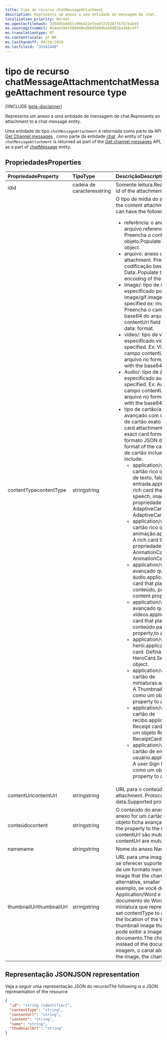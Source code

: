 ```yaml
---
title: tipo de recurso chatMessageAttachment
description: Representa um anexo a uma entidade de mensagem de chat.
localization_priority: Normal
ms.openlocfilehash: 3358d5bd851c00b422efee8721920ffb7b74ab45
ms.sourcegitcommit: 014eb3944306948edbb6560dbe689816a168c4f7
ms.translationtype: MT
ms.contentlocale: pt-BR
ms.lasthandoff: 04/26/2019
ms.locfileid: "33341440"
---
```

# <a name="chatmessageattachment-resource-type"></a><span data-ttu-id="359d2-103">tipo de recurso chatMessageAttachment</span><span class="sxs-lookup"><span data-stu-id="359d2-103">chatMessageAttachment resource type</span></span>

[!INCLUDE [beta-disclaimer](../../includes/beta-disclaimer.md)]

<span data-ttu-id="359d2-104">Representa um anexo a uma entidade de mensagem de chat.</span><span class="sxs-lookup"><span data-stu-id="359d2-104">Represents an attachment to a chat message entity.</span></span>

<span data-ttu-id="359d2-105">Uma entidade do tipo `chatMessageAttachment` é retornada como parte da API [Get Channel messages](../api/channel-list-messages.md) , como parte da entidade [chat](chatmessage.md) .</span><span class="sxs-lookup"><span data-stu-id="359d2-105">An entity of type `chatMessageAttachment` is returned as part of the [Get channel messages](../api/channel-list-messages.md) API, as a part of [chatMessage](chatmessage.md) entity.</span></span>

## <a name="properties"></a><span data-ttu-id="359d2-106">Propriedades</span><span class="sxs-lookup"><span data-stu-id="359d2-106">Properties</span></span>
| <span data-ttu-id="359d2-107">Propriedade</span><span class="sxs-lookup"><span data-stu-id="359d2-107">Property</span></span>     | <span data-ttu-id="359d2-108">Tipo</span><span class="sxs-lookup"><span data-stu-id="359d2-108">Type</span></span>   |<span data-ttu-id="359d2-109">Descrição</span><span class="sxs-lookup"><span data-stu-id="359d2-109">Description</span></span>|
|:---------------|:--------|:----------|
|<span data-ttu-id="359d2-110">id</span><span class="sxs-lookup"><span data-stu-id="359d2-110">id</span></span>|<span data-ttu-id="359d2-111">cadeia de caracteres</span><span class="sxs-lookup"><span data-stu-id="359d2-111">string</span></span>| <span data-ttu-id="359d2-112">Somente leitura.</span><span class="sxs-lookup"><span data-stu-id="359d2-112">Read-only.</span></span> <span data-ttu-id="359d2-113">ID exclusiva do anexo.</span><span class="sxs-lookup"><span data-stu-id="359d2-113">Unique id of the attachment.</span></span>|
|<span data-ttu-id="359d2-114">contentType</span><span class="sxs-lookup"><span data-stu-id="359d2-114">contentType</span></span>| <span data-ttu-id="359d2-115">string</span><span class="sxs-lookup"><span data-stu-id="359d2-115">string</span></span> | <span data-ttu-id="359d2-116">O tipo de mídia do anexo de conteúdo.</span><span class="sxs-lookup"><span data-stu-id="359d2-116">The media type of the content attachment.</span></span> <span data-ttu-id="359d2-117">Ele pode ter os seguintes valores:</span><span class="sxs-lookup"><span data-stu-id="359d2-117">It can have the following values:</span></span> <br><ul><li><span data-ttu-id="359d2-118">referência: o anexo é um link para outro arquivo.</span><span class="sxs-lookup"><span data-stu-id="359d2-118">reference: Attachment is a link to another file.</span></span> <span data-ttu-id="359d2-119">Preencha o contentURL com o link para o objeto.</span><span class="sxs-lookup"><span data-stu-id="359d2-119">Populate the contentURL with the link to the object.</span></span><br></li><li><span data-ttu-id="359d2-120">arquivo: anexo de arquivo bruto.</span><span class="sxs-lookup"><span data-stu-id="359d2-120">file: Raw file attachment.</span></span> <span data-ttu-id="359d2-121">Preencha o campo contenturl com a codificação base64 do arquivo no formato Data:.</span><span class="sxs-lookup"><span data-stu-id="359d2-121">Populate the contenturl field with the base64 encoding of the file in data: format.</span></span><br></li><li><span data-ttu-id="359d2-122">Image/: tipo de imagem com o tipo de imagem especificado por exemplo: image/png, image/jpeg, image/gif.</span><span class="sxs-lookup"><span data-stu-id="359d2-122">image/: Image type with the type of the image specified ex: image/png, image/jpeg, image/gif.</span></span> <span data-ttu-id="359d2-123">Preencha o campo contentUrl com a codificação base64 do arquivo no formato Data:.</span><span class="sxs-lookup"><span data-stu-id="359d2-123">Populate the contentUrl field with the base64 encoding of the file in data: format.</span></span><br></li><li><span data-ttu-id="359d2-124">vídeo/: tipo de vídeo com o formato especificado.</span><span class="sxs-lookup"><span data-stu-id="359d2-124">video/: Video type with the format specified.</span></span> <span data-ttu-id="359d2-125">Ex: Video/MP4.</span><span class="sxs-lookup"><span data-stu-id="359d2-125">Ex: video/mp4.</span></span> <span data-ttu-id="359d2-126">Preencha o campo contentUrl com a codificação base64 do arquivo no formato Data:.</span><span class="sxs-lookup"><span data-stu-id="359d2-126">Populate the contentUrl field with the base64 encoding of the file in data: format.</span></span><br></li><li><span data-ttu-id="359d2-127">Audio/: tipo de áudio com o formato especificado.</span><span class="sxs-lookup"><span data-stu-id="359d2-127">audio/: Audio type with the format specified.</span></span> <span data-ttu-id="359d2-128">Ex: Audio/WMW.</span><span class="sxs-lookup"><span data-stu-id="359d2-128">Ex: audio/wmw.</span></span> <span data-ttu-id="359d2-129">Preencha o campo contentUrl com a codificação base64 do arquivo no formato Data:.</span><span class="sxs-lookup"><span data-stu-id="359d2-129">Populate the contentUrl field with the base64 encoding of the file in data: format.</span></span><br></li><li><span data-ttu-id="359d2-130">tipo de cartão/aplicativo: tipo de anexo de cartão avançado com o tipo de cartão especificando o formato de cartão exato a ser usado.</span><span class="sxs-lookup"><span data-stu-id="359d2-130">application/card type: Rich card attachment type with the card type specifying the exact card format to use.</span></span> <span data-ttu-id="359d2-131">Defina o conteúdo com o formato JSON do cartão.</span><span class="sxs-lookup"><span data-stu-id="359d2-131">Set content with the json format of the card.</span></span> <span data-ttu-id="359d2-132">Os valores com suporte para o tipo de cartão incluem:</span><span class="sxs-lookup"><span data-stu-id="359d2-132">Supported values for card type include:</span></span><br><ul><li><span data-ttu-id="359d2-133">application/vnd. Microsoft. Card. Adaptive: um cartão rico que pode conter qualquer combinação de texto, fala, imagem, botões e campos de entrada.</span><span class="sxs-lookup"><span data-stu-id="359d2-133">application/vnd.microsoft.card.adaptive: A rich card that can contain any combination of text, speech, images,,buttons, and input fields.</span></span> <span data-ttu-id="359d2-134">Defina a propriedade de conteúdo como, um objeto AdaptiveCard.</span><span class="sxs-lookup"><span data-stu-id="359d2-134">Set the content property to,an AdaptiveCard object.</span></span></li><li><span data-ttu-id="359d2-135">application/vnd. Microsoft. Card. Animation: um cartão rico que reproduz animação.</span><span class="sxs-lookup"><span data-stu-id="359d2-135">application/vnd.microsoft.card.animation: A rich card that plays animation.</span></span> <span data-ttu-id="359d2-136">Defina a propriedade de conteúdo para um AnimationCardobject.</span><span class="sxs-lookup"><span data-stu-id="359d2-136">Set the content property,to an AnimationCardobject.</span></span></li><li><span data-ttu-id="359d2-137">application/vnd. Microsoft. Card. Audio: um cartão avançado que reproduz arquivos de áudio.</span><span class="sxs-lookup"><span data-stu-id="359d2-137">application/vnd.microsoft.card.audio: A rich card that plays audio files.</span></span> <span data-ttu-id="359d2-138">Defina a propriedade de conteúdo, para um objeto AudioCard.</span><span class="sxs-lookup"><span data-stu-id="359d2-138">Set the content property,to an AudioCard object.</span></span></li><li><span data-ttu-id="359d2-139">application/vnd. Microsoft. Card. Video: um cartão avançado que reproduz vídeos.</span><span class="sxs-lookup"><span data-stu-id="359d2-139">application/vnd.microsoft.card.video: A rich card that plays videos.</span></span> <span data-ttu-id="359d2-140">Defina a propriedade de conteúdo para um objeto VideoCard.</span><span class="sxs-lookup"><span data-stu-id="359d2-140">Set the content property,to a VideoCard object.</span></span></li><li><span data-ttu-id="359d2-141">application/vnd. Microsoft. Card. herói: um cartão herói.</span><span class="sxs-lookup"><span data-stu-id="359d2-141">application/vnd.microsoft.card.hero: A Hero card.</span></span> <span data-ttu-id="359d2-142">Defina a propriedade Content como um objeto HeroCard.</span><span class="sxs-lookup"><span data-stu-id="359d2-142">Set the content property to a HeroCard object.</span></span></li><li><span data-ttu-id="359d2-143">application/vnd. Microsoft. Card. Thumbnail: um cartão de miniaturas.</span><span class="sxs-lookup"><span data-stu-id="359d2-143">application/vnd.microsoft.card.thumbnail: A Thumbnail card.</span></span> <span data-ttu-id="359d2-144">Defina a propriedade Content como um objeto ThumbnailCard.</span><span class="sxs-lookup"><span data-stu-id="359d2-144">Set the content property to a ThumbnailCard object.</span></span></li><li><span data-ttu-id="359d2-145">application/vnd. Microsoft. com. Card. recibo: um cartão de recibo.</span><span class="sxs-lookup"><span data-stu-id="359d2-145">application/vnd.microsoft.com.card.receipt: A Receipt card.</span></span> <span data-ttu-id="359d2-146">Defina a propriedade Content como um objeto ReceiptCard.</span><span class="sxs-lookup"><span data-stu-id="359d2-146">Set the content property to a ReceiptCard object.</span></span></li><li><span data-ttu-id="359d2-147">application/vnd. Microsoft. com. Card. signem: um cartão de entrada do usuário.</span><span class="sxs-lookup"><span data-stu-id="359d2-147">application/vnd.microsoft.com.card.signin: A user Sign In card.</span></span> <span data-ttu-id="359d2-148">Defina a propriedade Content como um objeto SignInCard.</span><span class="sxs-lookup"><span data-stu-id="359d2-148">Set the content property to a SignInCard object.</span></span></ul></ul>|
|<span data-ttu-id="359d2-149">contentUrl</span><span class="sxs-lookup"><span data-stu-id="359d2-149">contentUrl</span></span>|<span data-ttu-id="359d2-150">string</span><span class="sxs-lookup"><span data-stu-id="359d2-150">string</span></span>|<span data-ttu-id="359d2-151">URL para o conteúdo do anexo.</span><span class="sxs-lookup"><span data-stu-id="359d2-151">URL for the content of the attachment.</span></span> <span data-ttu-id="359d2-152">Protocolos suportados: http, HTTPS, File e data.</span><span class="sxs-lookup"><span data-stu-id="359d2-152">Supported protocols: http, https, file and data.</span></span>|
|<span data-ttu-id="359d2-153">conteúdo</span><span class="sxs-lookup"><span data-stu-id="359d2-153">content</span></span>|<span data-ttu-id="359d2-154">string</span><span class="sxs-lookup"><span data-stu-id="359d2-154">string</span></span>|<span data-ttu-id="359d2-155">O conteúdo do anexo.</span><span class="sxs-lookup"><span data-stu-id="359d2-155">The content of the attachment.</span></span> <span data-ttu-id="359d2-156">Se o anexo for um cartão rico, defina a propriedade com o objeto ficha avançada.</span><span class="sxs-lookup"><span data-stu-id="359d2-156">If the attachment is a rich card, set the property to the rich card object.</span></span> <span data-ttu-id="359d2-157">Essa propriedade e contentUrl são mutuamente exclusivas.</span><span class="sxs-lookup"><span data-stu-id="359d2-157">This property and contentUrl are mutually exclusive.</span></span>|
|<span data-ttu-id="359d2-158">name</span><span class="sxs-lookup"><span data-stu-id="359d2-158">name</span></span>|<span data-ttu-id="359d2-159">string</span><span class="sxs-lookup"><span data-stu-id="359d2-159">string</span></span>|<span data-ttu-id="359d2-160">Nome do anexo.</span><span class="sxs-lookup"><span data-stu-id="359d2-160">Name of the attachment.</span></span>|
|<span data-ttu-id="359d2-161">thumbnailUrl</span><span class="sxs-lookup"><span data-stu-id="359d2-161">thumbnailUrl</span></span>| <span data-ttu-id="359d2-162">string</span><span class="sxs-lookup"><span data-stu-id="359d2-162">string</span></span> |<span data-ttu-id="359d2-163">URL para uma imagem em miniatura que o canal pode usar se oferecer suporte ao uso de uma forma de conteúdo ou de um formato menor ou contentUrl.</span><span class="sxs-lookup"><span data-stu-id="359d2-163">URL to a a thumbnail image that the channel can use if it supports using an alternative, smaller form of content or contentUrl.</span></span> <span data-ttu-id="359d2-164">Por exemplo, se você definir contentType como Application/Word e definir contentUrl como o local do documento do Word, você pode incluir uma imagem em miniatura que representa o documento.</span><span class="sxs-lookup"><span data-stu-id="359d2-164">For example, if you set contentType to application/word and set contentUrl to the location of the Word document, you might include a thumbnail image that represents the document.</span></span> <span data-ttu-id="359d2-165">O canal pode exibir a imagem em miniatura em vez do documento.</span><span class="sxs-lookup"><span data-stu-id="359d2-165">The channel could display the thumbnail image instead of the document.</span></span> <span data-ttu-id="359d2-166">Quando o usuário clica na imagem, o canal abre o documento.</span><span class="sxs-lookup"><span data-stu-id="359d2-166">When the user clicks the image, the channel would open the document.</span></span>|

## <a name="json-representation"></a><span data-ttu-id="359d2-167">Representação JSON</span><span class="sxs-lookup"><span data-stu-id="359d2-167">JSON representation</span></span>
 <span data-ttu-id="359d2-168">Veja a seguir uma representação JSON do recurso</span><span class="sxs-lookup"><span data-stu-id="359d2-168">The following is a JSON representation of the resource</span></span>

<!-- {
  "blockType": "resource",
  "optionalProperties": [
    "thumbnailUrl",
    "content",
    "contentUrl"
  ],
  "keyProperty": "id",
  "@odata.type": "microsoft.graph.chatMessageAttachment"
}-->

```json
{
  "id": "string (identifier)",
  "contentType": "string",
  "contentUrl": "string",
  "content": "string",
  "name": "string",
  "thumbnailUrl": "string"
}

```

<!-- uuid: 8fcb5dbc-d5aa-4681-8e31-b001d5168d79
2015-10-25 14:57:30 UTC -->
<!--
{
  "type": "#page.annotation",
  "description": "chat attachment resource",
  "keywords": "",
  "section": "documentation",
  "tocPath": "",
  "suppressions": []
}
-->
